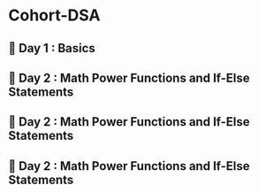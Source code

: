 # Cohort-DSA

## 📅 Day 1 : Basics
## 📅 Day 2 : Math Power Functions and If-Else Statements
## 📅 Day 2 : Math Power Functions and If-Else Statements
## 📅 Day 2 : Math Power Functions and If-Else Statements
